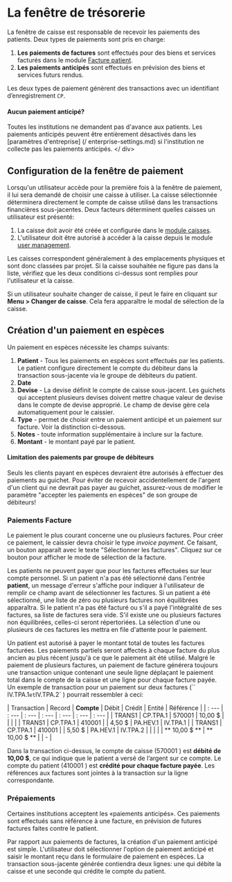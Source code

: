 # La fenêtre de trésorerie

La fenêtre de caisse est responsable de recevoir les paiements des patients. Deux types de paiements sont pris en charge:

1. **Les paiements de factures** sont effectués pour des biens et services facturés dans le module [Facture patient](/finance-modules/patient-invoicing.md).
2. **Les paiements anticipés** sont effectués en prévision des biens et services futurs rendus.

Les deux types de paiement génèrent des transactions avec un identifiant d’enregistrement `CP`.

<div class = "bs-callout bs-callout-info">
<h4> Aucun paiement anticipé? </h4>

Toutes les institutions ne demandent pas d'avance aux patients. Les paiements anticipés peuvent être entièrement désactivés dans les [paramètres d'entreprise] (/ enterprise-settings.md) si l'institution ne collecte pas les paiements anticipés.
</ div>

## Configuration de la fenêtre de paiement

Lorsqu'un utilisateur accède pour la première fois à la fenêtre de paiement, il lui sera demandé de choisir une caisse à utiliser. La caisse sélectionnée déterminera directement le compte de caisse utilisé dans les transactions financières sous-jacentes. Deux facteurs déterminent quelles caisses un utilisateur est présenté:

1. La caisse doit avoir été créée et configurée dans le [module caisses](#).
2. L'utilisateur doit être autorisé à accéder à la caisse depuis le module [user management](#).

Les caisses correspondent généralement à des emplacements physiques et sont donc classées par projet. Si la caisse souhaitée ne figure pas dans la liste, vérifiez que les deux conditions ci-dessus sont remplies pour l'utilisateur et la caisse.

Si un utilisateur souhaite changer de caisse, il peut le faire en cliquant sur **Menu &gt; Changer de caisse**. Cela fera apparaître le modal de sélection de la caisse.

## Création d'un paiement en espèces

Un paiement en espèces nécessite les champs suivants:

1. **Patient** - Tous les paiements en espèces sont effectués par les patients. Le patient configure directement le compte du débiteur dans la transaction sous-jacente via le groupe de débiteurs du patient.
2. **Date**
3. **Devise** - La devise définit le compte de caisse sous-jacent. Les guichets qui acceptent plusieurs devises doivent mettre chaque valeur de devise dans le compte de devise approprié. Le champ de devise gère cela automatiquement pour le caissier.
4. **Type** - permet de choisir entre un paiement anticipé et un paiement sur facture. Voir la distinction ci-dessous.
5. **Notes** - toute information supplémentaire à inclure sur la facture.
6. **Montant** - le montant payé par le patient.

<div class = "bs-callout bs-callout-warning">
<h4> Limitation des paiements par groupe de débiteurs </h4>
Seuls les clients payant en espèces devraient être autorisés à effectuer des paiements au guichet. Pour éviter de recevoir accidentellement de l'argent d'un client qui ne devrait pas payer au guichet, assurez-vous de modifier le paramètre "accepter les paiements en espèces" de son groupe de débiteurs!
</div>

### Paiements Facture

Le paiement le plus courant concerne une ou plusieurs factures. Pour créer ce paiement, le caissier devra choisir le type _invoice payment_. Ce faisant, un bouton apparaît avec le texte "Sélectionner les factures". Cliquez sur ce bouton pour afficher le mode de sélection de la facture.

Les patients ne peuvent payer que pour les factures effectuées sur leur compte personnel. Si un patient n'a pas été sélectionné dans l'entrée **patient**, un message d'erreur s'affiche pour indiquer à l'utilisateur de remplir ce champ avant de sélectionner les factures. Si un patient a été sélectionné, une liste de zéro ou plusieurs factures non équilibrées apparaîtra. Si le patient n'a pas été facturé ou s'il a payé l'intégralité de ses factures, sa liste de factures sera vide. S'il existe une ou plusieurs factures non équilibrées, celles-ci seront répertoriées. La sélection d'une ou plusieurs de ces factures les mettra en file d'attente pour le paiement.

Un patient est autorisé à payer le montant total de toutes les factures facturées. Les paiements partiels seront affectés à chaque facture du plus ancien au plus récent jusqu'à ce que le paiement ait été utilisé. Malgré le paiement de plusieurs factures, un paiement de facture générera toujours une transaction unique contenant une seule ligne déplaçant le paiement total dans le compte de la caisse et une ligne pour chaque facture payée. Un exemple de transaction pour un paiement sur deux factures \(`` IV.TPA.1` et `IV.TPA.2` \) pourrait ressembler à ceci:

| Transaction | Record | **Compte** | Débit | Crédit | Entité | Référence |
| : --- | : --- | : --- | : --- | : --- | : --- | : --- |
| TRANS1 | CP.TPA.1 | 570001 | 10,00 $ | | | |
| TRANS1 | CP.TPA.1 | 410001 | | 4,50 $ | PA.HEV.1 | IV.TPA.1 |
| TRANS1 | CP.TPA.1 | 410001 | | 5,50 $ | PA.HEV.1 | IV.TPA.2 |
| | | | ** 10,00 $ ** | ** 10,00 $ ** | | - |

Dans la transaction ci-dessus, le compte de caisse \(570001 \) est **débité de 10,00 $**, ce qui indique que le patient a versé de l’argent sur ce compte. Le compte du patient \(410001 \) est **crédité pour chaque facture payée**. Les références aux factures sont jointes à la transaction sur la ligne correspondante.

### Prépaiements

Certaines institutions acceptent les «paiements anticipés». Ces paiements sont effectués sans référence à une facture, en prévision de futures factures faites contre le patient.

Par rapport aux paiements de factures, la création d'un paiement anticipé est simple. L'utilisateur doit sélectionner l'option de paiement anticipé et saisir le montant reçu dans le formulaire de paiement en espèces. La transaction sous-jacente générée contiendra deux lignes: une qui débite la caisse et une seconde qui crédite le compte du patient.